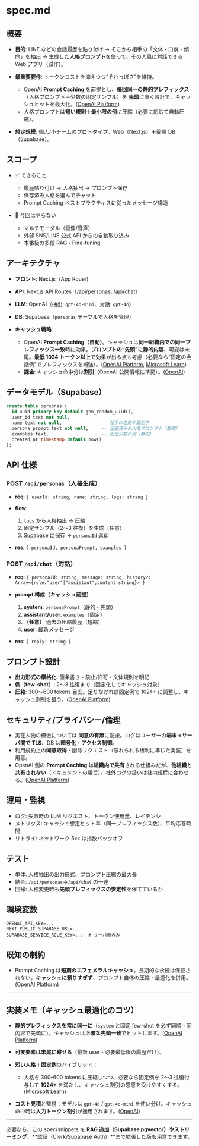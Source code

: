 # spec.md

## 概要

* **目的**: LINE などの会話履歴を貼り付け → そこから相手の「文体・口癖・傾向」を抽出 → 生成した**人格プロンプト**を使って、その人風に対話できる Web アプリ（試作）。
* **最重要要件**: トークンコストを抑えつつ“それっぽさ”を維持。

  * OpenAI **Prompt Caching** を前提とし、**毎回同一の静的プレフィックス**（人格プロンプト＋少数の固定サンプル）を **先頭**に置く設計で、キャッシュヒットを最大化。([OpenAI Platform][1])
  * 人格プロンプトは**短い規則**＋**最小限の例**に圧縮（必要に応じて自動圧縮）。
* **想定規模**: 個人/小チームのプロトタイプ。Web（Next.js）＋簡易 DB（Supabase）。

## スコープ

* ✅ できること

  * 履歴貼り付け → 人格抽出 → プロンプト保存
  * 保存済み人格を選んでチャット
  * Prompt Caching ベストプラクティスに従ったメッセージ構造
* 🚫 今回はやらない

  * マルチモーダル（画像/音声）
  * 外部 SNS/LINE 公式 API からの自動取り込み
  * 本番級の多段 RAG・Fine-tuning

## アーキテクチャ

* **フロント**: Next.js（App Rouer)
* **API**: Next.js API Routes（/api/personas, /api/chat）
* **LLM**: OpenAI（抽出: `gpt-4o-mini`、対話: `gpt-4o`）
* **DB**: Supabase（`personas` テーブルで人格を管理）
* **キャッシュ戦略**:

  * OpenAI **Prompt Caching（自動）**。キャッシュは**同一組織内での同一プレフィックス一致**時に効果。**プロンプトの“先頭”に静的内容**、可変は末尾。**最低 1024 トークン以上**で効果が出る点も考慮（必要なら“固定の会話例”でプレフィックスを補強）。([OpenAI Platform][1], [Microsoft Learn][3])
  * **課金**: キャッシュ命中分は**割引**（OpenAI 公開情報に準拠）。([OpenAI][2])

## データモデル（Supabase）

```sql
create table personas (
  id uuid primary key default gen_random_uuid(),
  user_id text not null,
  name text not null,               -- 相手の名前や識別子
  persona_prompt text not null,     -- 圧縮済みの人格プロンプト（静的）
  examples text,                    -- 固定少数の例（静的）
  created_at timestamp default now()
);
```

## API 仕様

### POST `/api/personas`（人格生成）

* **req**: `{ userId: string, name: string, logs: string }`
* **flow**:

  1. `logs` から人格抽出 → 圧縮
  2. 固定サンプル（2〜3 往復）を生成（任意）
  3. Supabase に保存 → `personaId` 返却
* **res**: `{ personaId, personaPrompt, examples }`

### POST `/api/chat`（対話）

* **req**: `{ personaId: string, message: string, history?: Array<{role:"user"|"assistant",content:string}> }`
* **prompt 構成（キャッシュ前提）**

  1. **system**: `personaPrompt`（静的・先頭）
  2. **assistant/user**: `examples`（固定）
  3. **（任意）** 過去の圧縮履歴（短縮）
  4. **user**: 最新メッセージ
* **res**: `{ reply: string }`

## プロンプト設計

* **出力形式の厳格化**: 箇条書き・禁止/許可・文体規則を明記
* **例（few-shot）**: 2〜3 往復まで（固定化してキャッシュ対象）
* **圧縮**: 300〜600 tokens 目安。足りなければ固定例で 1024+ に調整し、キャッシュ割引を狙う。([OpenAI Platform][1])

## セキュリティ/プライバシー/倫理

* 実在人物の模倣については **同意の有無**に配慮。ログはユーザーの**端末→サーバ間で TLS**、DB は**暗号化**・**アクセス制御**。
* 利用規約上の**同意取得**・削除リクエスト（忘れられる権利に準じた実装）を用意。
* OpenAI 側の **Prompt Caching は組織内で共有**される仕組みだが、**他組織と共有されない**（ドキュメントの趣旨）。社外ログの扱いは社内規程に合わせる。([OpenAI Platform][1])

## 運用・監視

* ログ: 失敗時の LLM リクエスト、トークン使用量、レイテンシ
* メトリクス: キャッシュ想定ヒット率（同一プレフィックス数）、平均応答時間
* リトライ: ネットワーク 5xx は指数バックオフ

## テスト

* 単体: 人格抽出の出力形式、プロンプト圧縮の最大長
* 結合: `/api/personas`→`/api/chat` の一連
* 回帰: 人格変更時も**先頭プレフィックスの安定性**を保てているか

## 環境変数

```
OPENAI_API_KEY=...
NEXT_PUBLIC_SUPABASE_URL=...
SUPABASE_SERVICE_ROLE_KEY=...  # サーバ側のみ
```

## 既知の制約

* Prompt Caching は**短期のエフェメラルキャッシュ**。長期的な永続は保証されない。**キャッシュに頼りすぎず**、プロンプト自体の圧縮・最適化を併用。([OpenAI Platform][1])

---

## 実装メモ（キャッシュ最適化のコツ）

* **静的プレフィックスを常に同一に**（`system` と固定 few-shot を必ず同順・同内容で先頭に）。キャッシュは**正確な先頭一致**でヒットします。([OpenAI Platform][1])
* **可変要素は末尾に寄せる**（最新 user・必要最低限の履歴だけ）。
* **短い人格＋固定例**のハイブリッド：

  * 人格を 300–600 tokens に圧縮しつつ、必要なら固定例を 2〜3 往復付与して **1024+** を満たし、キャッシュ割引の恩恵を受けやすくする。([Microsoft Learn][3])
* **コスト見積**と監視：モデルは `gpt-4o` / `gpt-4o-mini` を使い分け。キャッシュ命中時は**入力トークン割引**が適用されます。([OpenAI][2])

---

必要なら、この spec/snippets を **RAG 追加（Supabase pgvector）**や**ストリーミング**、\*\*認証（Clerk/Supabase Auth）\*\*まで拡張した版も用意できます。

[1]: https://platform.openai.com/docs/guides/prompt-caching/how-it-works?utm_source=chatgpt.com "Prompt caching - OpenAI API"
[2]: https://openai.com/index/api-prompt-caching/?utm_source=chatgpt.com "Prompt Caching in the API - OpenAI"
[3]: https://learn.microsoft.com/en-us/azure/ai-foundry/openai/how-to/prompt-caching?utm_source=chatgpt.com "Prompt caching with Azure OpenAI in Azure AI Foundry ..."
